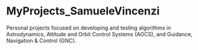 # MyProjects_SamueleVincenzi
Personal projects focused on developing and testing algorithms in Astrodynamics, Attitude and Orbit Control Systems (AOCS), and Guidance, Navigation &amp; Control (GNC).
